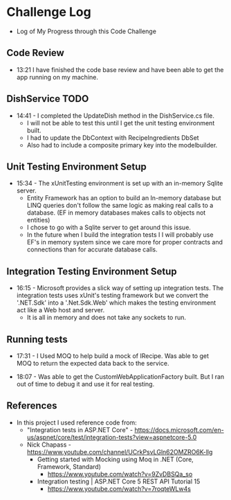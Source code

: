 # Challenge Log
- Log of My Progress through this Code Challenge

## Code Review
- 13:21 I have finished the code base review and have been able to get the app running on my machine.

## DishService TODO
- 14:41 - I completed the UpdateDish method in the DishService.cs file. 
    - I will not be able to test this until I get the unit testing environment built.
    - I had to update the DbContext with RecipeIngredients DbSet
    - Also had to include a composite primary key into the modelbuilder.

## Unit Testing Environment Setup
- 15:34 - The xUnitTesting environment is set up with an in-memory Sqlite server.
    - Entity Framework has an option to build an In-memory database but LINQ queries don't follow the same logic as making real calls to a database. (EF in memory databases makes calls to objects not entities)
    - I chose to go with a Sqlite server to get around this issue.
    - In the future when I build the integration tests I I will probably use EF's in memory system since we care more for proper contracts and connections than for accurate database calls.

## Integration Testing Environment Setup
- 16:15 - Microsoft provides a slick way of setting up integration tests. The integration tests uses xUnit's testing framework but we convert the '.NET.Sdk' into a '.Net.Sdk.Web' which makes the testing environment act like a Web host and server. 
    - It is all in memory and does not take any sockets to run.    

## Running tests
- 17:31 - I Used MOQ to help build a mock of IRecipe. Was able to get MOQ to return the expected data back to the service.

- 18:07 - Was able to get the CustomWebApplicationFactory built. But I ran out of time to debug it and use it for real testing. 


## References
- In this project I used reference code from:
    - "Integration tests in ASP.NET Core" - https://docs.microsoft.com/en-us/aspnet/core/test/integration-tests?view=aspnetcore-5.0
    - Nick Chapass - https://www.youtube.com/channel/UCrkPsvLGln62OMZRO6K-llg
        - Getting started with Mocking using Moq in .NET (Core, Framework, Standard) 
            - https://www.youtube.com/watch?v=9ZvDBSQa_so
        - Integration testing | ASP.NET Core 5 REST API Tutorial 15
            - https://www.youtube.com/watch?v=7roqteWLw4s

